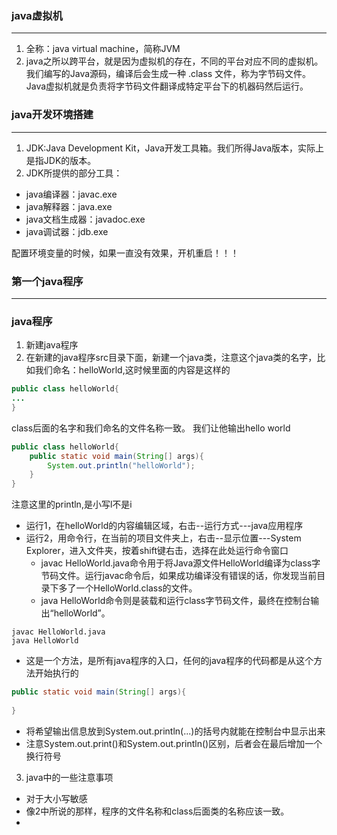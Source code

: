 ### java虚拟机
---
1. 全称：java virtual machine，简称JVM
2. java之所以跨平台，就是因为虚拟机的存在，不同的平台对应不同的虚拟机。我们编写的Java源码，编译后会生成一种 .class 文件，称为字节码文件。Java虚拟机就是负责将字节码文件翻译成特定平台下的机器码然后运行。

### java开发环境搭建
---
1. JDK:Java Development Kit，Java开发工具箱。我们所得Java版本，实际上是指JDK的版本。
2. JDK所提供的部分工具：
- java编译器：javac.exe
- java解释器：java.exe
- java文档生成器：javadoc.exe
- java调试器：jdb.exe

配置环境变量的时候，如果一直没有效果，开机重启！！！

### 第一个java程序
---
### java程序
1. 新建java程序
2. 在新建的java程序src目录下面，新建一个java类，注意这个java类的名字，比如我们命名：helloWorld,这时候里面的内容是这样的

```java
public class helloWorld{
...
}
```
class后面的名字和我们命名的文件名称一致。
我们让他输出hello world
```java
public class helloWorld{
	public static void main(String[] args){
		System.out.println("helloWorld");
	}
}
```
注意这里的println,是小写l不是i
- 运行1，在helloWorld的内容编辑区域，右击--运行方式---java应用程序
- 运行2，用命令行，在当前的项目文件夹上，右击--显示位置---System Explorer，进入文件夹，按着shift键右击，选择在此处运行命令窗口
	- javac HelloWorld.java命令用于将Java源文件HelloWorld编译为class字节码文件。运行javac命令后，如果成功编译没有错误的话，你发现当前目录下多了一个HelloWorld.class的文件。
	- java HelloWorld命令则是装载和运行class字节码文件，最终在控制台输出“helloWorld”。
```
javac HelloWorld.java
java HelloWorld
```
- 这是一个方法，是所有java程序的入口，任何的java程序的代码都是从这个方法开始执行的
```java
public static void main(String[] args){
		
}
```
- 将希望输出信息放到System.out.println(...)的括号内就能在控制台中显示出来
- 注意System.out.print()和System.out.println()区别，后者会在最后增加一个换行符号
3. java中的一些注意事项

- 对于大小写敏感
- 像2中所说的那样，程序的文件名称和class后面类的名称应该一致。
- 